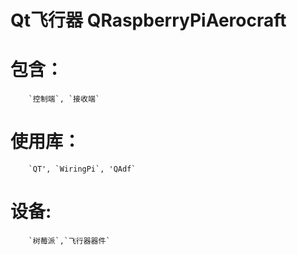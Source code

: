   Qt飞行器 QRaspberryPiAerocraft
  =
# 包含：
        `控制端`, `接收端`
# 使用库：
        `QT', `WiringPi`, 'QAdf`
# 设备:
        `树莓派`,`飞行器器件`
